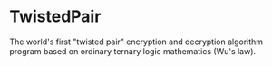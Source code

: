 # TwistedPair
The world's first "twisted pair" encryption and decryption algorithm program based on ordinary ternary logic mathematics (Wu's law).
